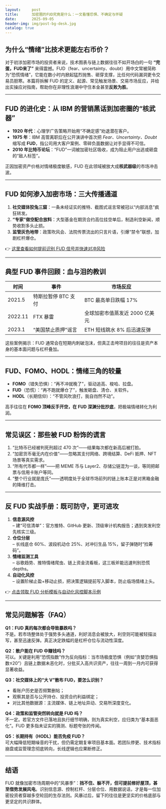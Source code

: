 ```yaml
---
layout:     post
title:      加密圈的FUD究竟是什么：一文看懂恐惧、不确定与怀疑
date:       2025-09-05
header-img: img/post-bg-desk.jpg
catalog: true
---
```


## 为什么“情绪”比技术更能左右币价？
对于初涉加密市场的投资者来说，技术图表与链上数据往往不如开场白的一句 **“完蛋，FUD来了”** 来得震撼。FUD（fear、uncertainty、doubt）用中文常被简称为“恐慌情绪”，它能在数小时内掀起猛烈抛售、砸穿支撑，比任何代码漏洞更令交易员胆寒。本篇将拆解 FUD 的定义、起源、常见触发场景、交易市场反应，并给出实操应对指南，帮助你在非理性浪潮中守住本金甚至**反败为胜**。

---

## FUD 的进化史：从 IBM 的营销黑话到加密圈的“核武器”  
- **1920 年代**：心理学广告策略开始用“不确定感”劝退潜在客户。  
- **1975 年**：IBM 高管离职后在公开演讲中首次把 *Fear、Uncertainty、Doubt* 缩写成 **FUD**，指公司用大客户案例、零碎负面数据让对手显得不可信。  
- **2010 年比特币论坛**：“FUD”一词被加密社区吸收，成为阻止用户出逃或砸盘的“敌人标签”。  

正因加密资产价格对情绪极度敏感，FUD 在此领域被放大成**核武器级**的市场冲击波。

---

## FUD 如何渗入加密市场：三大传播通道
1. **社交媒体狡兔三窟**：一条未经证实的推特、截图式谣言常被冠以“内部消息”疯狂转发。  
2. **“专家”做空配合放料**：大型基金在期货合约高位挂空单后，制造利空新闻，顺势收割多头止损。  
3. **监管灰色地带**：政策吹风会、法院传票流出的只言片语，引爆“禁令”联想，加剧杠杆爆仓。  

👉 [这里查看如何提前识别 FUD 信号并快速对冲风险](https://okxdog.com/)  

---

## 典型 FUD 事件回顾：血与泪的教训
| 时间 | 事件 | 市场反应 |
| --- | --- | --- |
| 2021.5 | 特斯拉暂停 BTC 支付 | BTC 最高单日跌幅 17% |
| 2022.11 | FTX 暴雷 | 全球加密市值蒸发近 2000 亿美元 |
| 2023.1 | “美国禁止质押”谣言 | ETH 短线跳水 8% 后迅速反弹 |

这些案例揭示：FUD 通常会在短期内刺破泡沫，但真正击垮项目的往往是资产本身的基本面问题与杠杆叠加。

---

## FUD、FOMO、HODL：情绪三角的较量
- **FOMO**（错失恐惧）：“再不冲就晚了”，驱动追高、梭哈、拉盘。  
- **FUD**（恐慌）：“再不跑就爆仓了”，触发砸盘、清仓、关软件。  
- **HODL**（长期信仰）：“不管风吹浪打，我自岿然不动”。  

高手往往在 **FOMO 顶峰反手开空，在 FUD 深渊分批抄底**，把极端情绪转化为利润。

---

## 常见误区：那些被 FUD 粉饰的谎言
1. “比特币已经被判死刑超过 470 次”——结果每次都在新高后被打脸。  
2. “加密货币毫无内在价值”——忽略其支付网络、跨境结算、DeFi 抵押、NFT 场景等真实需求。  
3. “所有代币都一样”——把 MEME 币与 Layer2、存储公链混为一谈，等同把邮票与信用卡账户等同。  
4. “整个行业就是庞氏”——透明度处于全球市场前列的链上账本正是对黑箱金融的降维打击。  

---

## 反 FUD 实战手册：既可防守，更可进攻
1. **信息源风控**  
   – 建“可信清单”：官方推特、GitHub 更新、顶级审计机构报告；遇到突发利空先核实三级。  
2. **仓位分层**  
   – 长线底仓 60%、波段机动仓 25%、对冲衍生品 15%，留子弹随时“捡筹码”。  
3. **情绪监测工具**  
   – 谷歌趋势、推特情绪爬虫、链上资金流看板，这三板斧能迅速判别恐慌 depths。  
4. **自动化风控**  
   – 设置阶梯止盈+移动止损，把决策逻辑提前写入脚本，防止临场情绪上头。  

👉 [点击领取 FUD 分析模板与自动化风控脚本示例](https://okxdog.com/)  

---

## 常见问题解答（FAQ）

**Q1：FUD 真的每次都会导致暴跌吗？**  
不是。若市场整体处于强势多头通道，利好消息会被放大，利空则可能被轻描淡写，甚至迅速反弹。真正决定跌幅的是杠杆仓位与流动性深度。

**Q2：散户能在 FUD 中赚钱吗？**  
可以。关键是利用“恐慌指数”作为反向指标：当市场极度恐惧（例如“贪婪恐惧指数≤20”）且链上数据未恶化时，分批买入高共识资产，往往一周到一月内可获得显著收益。

**Q3：社交媒体上的“大 V”散布 FUD，要怎么识别？**  
- 看账户历史是否频繁删帖；  
- 观察其是否与公开持仓、投资合约利益绑定；  
- 对比其他数据源：主流媒体、链上地址异动、交易所深度变化。  

**Q4：政策和监管突然转向就是 FUD 吗？**  
不一定。若官方文件已落地且执行细节明确，则为真实利空，应归类为“基本面恶化”。FUD 更多指未证实的猜测、标题夸张的传闻。

**Q5：长期持有（HODL）能否免疫 FUD？**  
可大幅降低短期噪音的干扰，但仍需定期复审项目基本面。若团队停更、技术指标崩盘或监管理念彻底转向，长线逻辑也应果断修正。

---

## 结语
FUD 就像加密市场周期中的“风暴季”：**挡不住、躲不开，但可提前修好屋顶，甚至借势发展风电**。识别信息源、控制杠杆、分层仓位、用数据说话，才是每一位加密投资者穿越多空轮回的生存法则。风暴过后，留下的往往是更坚实的价格底部与更坚定的共识群体。